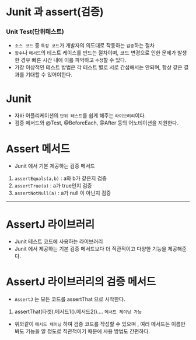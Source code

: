 # Junit 과 assert(검증)

### Unit Test(단위테스트)
- `소스 코드` 중 `특정 코드`가 개발자의 의도대로 작동하는 `검증`하는 절차
- `함수`나 `메서드`의 테스트 케이스를 만드는 절차이며, 코드 변경으로 인한 문제가 발생한 경우
빠른 시간 내에 이를 파악하고 `수정`할 수 있다.
- 가장 이상적인 테스트 방법은 각 테스트 별로 서로 간섭해서는 안되며,
항상 같은 결과를 기대할 수 있어야한다.

# Junit
- 자바 어플리케이션의 `단위 테스트`를 쉽게 해주는 `라이브러리`이다.
- 검증 메서드와 @Test, @BeforeEach, @After 등의 어노테이션을 지원한다.

# Assert 메서드
- Junit 에서 기본 제공하는 검증 메서드
1. `assertEquals(a,b)` : a와 b가 같은지 검증
2. `assertTrue(a)` : a가 true인지 검증
3. `assertNotNull(a)` : a가 null 이 아닌지 검증
---

# AssertJ 라이브러리
- Junit 테스트 코드에 사용하는 라이브러리
- Junit 에서 제공하는 기본 검증 메서드보다 더 직관적이고 다양한 기능을 제공해준다.

# AssertJ 라이브러리의 검증 메서드
- `AssertJ` 는 모든 코드를 assertThat 으로 시작한다.
1. assertThat(타겟).메서드1().메서드2().... `메서드 체이닝 가능`
- 위와같이 `메서드 체이닝` 하여 검증 코드를 작성할 수 있으며 , 여러 메서드는 이름만 봐도
기능을 알 정도로 직관적이기 때문에 사용 방법도 간편하다.
